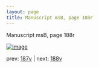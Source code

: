 ```yaml
---
layout: page
title: Manuscript msB, page 188r
---
```


Manuscript msB, page 188r

[![image](http://www.homermultitext.org/iipsrv?OBJ=IIP,1.0&FIF=/project/homer/pyramidal/deepzoom/hmt/vbbifolio/v1/vb_187v_188r.tif&WID=100&CVT=JPEG)](http://www.homermultitext.org/ict2/?urn=urn:cite2:hmt:vbbifolio.v1:vb_187v_188r)

prev:  [187v](../187v) | next:  [188v](../188v)

